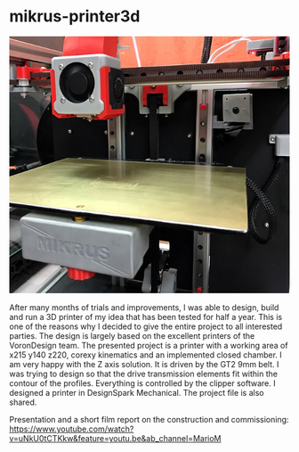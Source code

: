 # mikrus-printer3d

![Image of MIKRUS Printer](https://github.com/mario73z/mikrus-printer3d/blob/main/CAD/drukarka-fota-m.jpg)

  After many months of trials and improvements, I was able to design, build and run a 3D printer of my idea that has been tested for half a year. This is one of the reasons why I decided to give the entire project to all interested parties.
  The design is largely based on the excellent printers of the VoronDesign team. The presented project is a printer with a working area of x215 y140 z220, corexy kinematics and an implemented closed chamber. I am very happy with the Z axis solution. It is driven by the GT2 9mm belt. I was trying to design so that the drive transmission elements fit within the contour of the profiles. Everything is controlled by the clipper software.
I designed a printer in DesignSpark Mechanical. 
 The project file is also shared.

Presentation and a short film report on the construction and commissioning: https://www.youtube.com/watch?v=uNkU0tCTKkw&feature=youtu.be&ab_channel=MarioM
